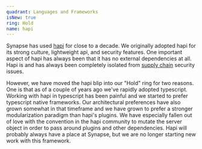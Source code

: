 ```yaml
---
quadrant: Languages and Frameworks
isNew: true
ring: Hold
name: hapi
---
```


Synapse has used [hapi](https://hapi.dev/) for close to a decade. We originally adopted hapi for its strong culture, lightweight api, and security features. One important aspect of hapi has always been that it has no external dependencies at all. Hapi is and has always been completely isolated from [supply chain](https://circleci.com/blog/secure-software-supply-chain/?utm_source=google&utm_medium=sem&utm_campaign=sem-google-dg--uscan-en-dsa-tROAS-auth-nb&utm_term=g_-_c__dsa_&utm_content=&gclid=CjwKCAjw_MqgBhAGEiwAnYOAemTlrPWDKv0v_kNRMIPVVLv6SDF925rd87LlZA6FXutlSeTpajtu-RoCca0QAvD_BwE) security issues.

However, we have moved the hapi blip into our "Hold" ring for two reasons. One is that as of a couple of years ago we've rapidly adopted typescript. Working with hapi in typescript has been painful and we started to prefer typescript native frameworks. Our architectural preferences have also grown somewhat in that timeframe and we have grown to prefer a stronger modularization paradigm than hapi's plugins. We have especially fallen out of love with the convention in the hapi community to mutate the server object in order to pass around plugins and other dependencies. Hapi will probably always have a place at Synapse, but we are no longer starting new work with this framework.
